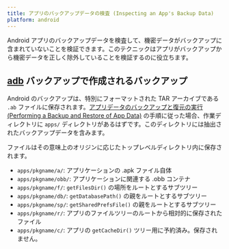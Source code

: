 ```yaml
---
title: アプリのバックアップデータの検査 (Inspecting an App's Backup Data)
platform: android
---
```


Android アプリのバックアップデータを検査して、機密データがバックアップに含まれていないことを検証できます。このテクニックはアプリがバックアップから機密データを正しく除外していることを検証するのに役立ちます。

## [adb](../../tools/android/MASTG-TOOL-0004.md) バックアップで作成されるバックアップ

Android のバックアップは、特別にフォーマットされた TAR アーカイブである `.ab` ファイルに保存されます。[アプリデータのバックアップと復元の実行 (Performing a Backup and Restore of App Data)](MASTG-TECH-0128.md) の手順に従った場合、作業ディレクトリに `apps/` ディレクトリがあるはずです。このディレクトリには抽出されたバックアップデータを含みます。

ファイルはその意味上のオリジンに応じたトップレベルディレクトリ内に保存されます。

- `apps/pkgname/a/`: アプリケーションの .apk ファイル自体
- `apps/pkgname/obb/`: アプリケーションに関連する .obb コンテナ
- `apps/pkgname/f/`: `getFilesDir()` の場所をルートとするサブツリー
- `apps/pkgname/db/`: `getDatabasePath()` の親をルートとするサブツリー
- `apps/pkgname/sp/`: `getSharedPrefsFile()` の親をルートとするサブツリー
- `apps/pkgname/r/`: アプリのファイルツリーのルートから相対的に保存されたファイル
- `apps/pkgname/c/`: アプリの `getCacheDir()` ツリー用に予約済み。保存されません。

